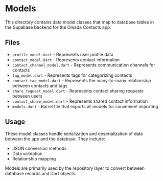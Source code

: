 # Models

This directory contains data model classes that map to database tables in the Supabase backend for the Omada Contacts app.

## Files

- `profile_model.dart` - Represents user profile data
- `contact_model.dart` - Represents contact information
- `contact_channel_model.dart` - Represents communication channels for contacts
- `tag_model.dart` - Represents tags for categorizing contacts
- `contact_tag_model.dart` - Represents the many-to-many relationship between contacts and tags
- `share_request_model.dart` - Represents contact sharing requests between users
- `contact_share_model.dart` - Represents shared contact information
- `models.dart` - Barrel file that exports all models for convenient importing

## Usage

These model classes handle serialization and deserialization of data between the app and the database. They include:

- JSON conversion methods
- Data validation
- Relationship mapping

Models are primarily used by the repository layer to convert between database records and Dart objects.